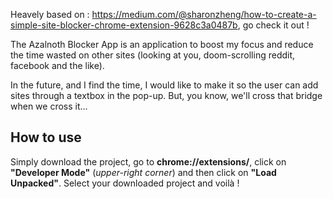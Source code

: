 Heavely based on : https://medium.com/@sharonzheng/how-to-create-a-simple-site-blocker-chrome-extension-9628c3a0487b, go check it out !

The Azalnoth Blocker App is an application to boost my focus and reduce the time wasted on other sites (looking at you, doom-scrolling reddit, facebook and the like).

In the future, and I find the time, I would like to make it so the user can add sites through a textbox in the pop-up. But, you know, we'll cross that bridge when we cross it...

## How to use

Simply download the project, go to **chrome://extensions/**, click on **"Developer Mode"** (_upper-right corner_) and then click on **"Load Unpacked"**. Select your downloaded project and voilà !
